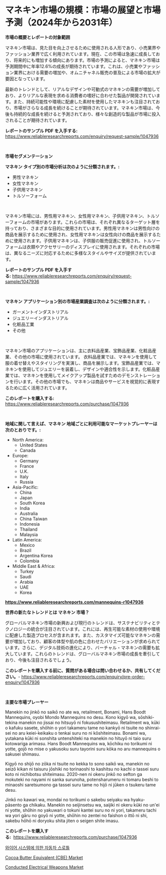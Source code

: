 <p><h1>マネキン市場の規模：市場の展望と市場予測（2024年から2031年）</h1></p><p><strong>市場の概要とレポートの対象範囲</strong></p>
<p><p>マネキン市場は、見た目を向上させるために使用される人形であり、小売業界やファッション業界で広く利用されています。現在、この市場は急速に成長しており、将来的にも増加する傾向にあります。市場の予測によると、マネキン市場は予測期間中に年率12.6%の成長が期待されています。これは、小売業やファッション業界における需要の増加や、オムニチャネル販売の普及による市場の拡大が要因となっています。</p><p>最新のトレンドとして、リアルなデザインや可動式のマネキンの需要が増加しており、よりリアルな表現を求める消費者の嗜好に合わせた製品が開発されています。また、持続可能性や環境に配慮した素材を使用したマネキンも注目されており、市場がさらなる成長を続けることが期待されています。マネキン市場は、今後も持続的な成長を続けると予測されており、様々な創造的な製品が市場に投入されることが期待されています。</p></p>
<p><strong>レポートのサンプル PDF を入手する:</strong> <a href="https://www.reliableresearchreports.com/enquiry/request-sample/1047936">https://www.reliableresearchreports.com/enquiry/request-sample/1047936</a></p>
<p>&nbsp;</p>
<p><strong>市場セグメンテーション</strong></p>
<p><strong>マネキン タイプ別の市場分析は次のように分類されます。:</strong></p>
<p><ul><li>男性マネキン</li><li>女性マネキン</li><li>子供用マネキン</li><li>トルソーフォーム</li></ul></p>
<p>&nbsp;</p>
<p><p>マネキン市場には、男性用マネキン、女性用マネキン、子供用マネキン、トルソーフォームの市場があります。これらの市場は、それぞれ異なるターゲット層を持っており、さまざまな目的に使用されています。男性用マネキンは男性向けの商品を展示するために使用され、女性用マネキンは女性向けの商品を展示するために使用されます。子供用マネキンは、子供服の販売促進に使用され、トルソーフォームは衣類やアクセサリーのディスプレイに使用されます。それぞれの市場は、異なるニーズに対応するために多様なスタイルやサイズが提供されています。</p></p>
<p><strong>レポートのサンプル PDF を入手する:</strong>&nbsp;<a href="https://www.reliableresearchreports.com/enquiry/request-sample/1047936">https://www.reliableresearchreports.com/enquiry/request-sample/1047936</a></p>
<p>&nbsp;</p>
<p><strong> マネキン アプリケーション別の市場産業調査は次のように分類されます。:</strong></p>
<p><ul><li>ガーメントインダストリアル</li><li>ジュエリーインダストリアル</li><li>化粧品工業</li><li>その他</li></ul></p>
<p>&nbsp;</p>
<p><p>マネキン市場のアプリケーションは、主に衣料品産業、宝飾品産業、化粧品産業、その他の市場に使用されています。 衣料品産業では、マネキンを使用して服の着せ替えやスタイリングを実演し、商品を展示します。宝飾品産業では、マネキンを使用してジュエリーを装着し、デザインや適合性を示します。化粧品産業では、マネキンを使用してメイクアップ製品を試すためのデモンストレーションを行います。その他の市場でも、マネキンは商品やサービスを視覚的に表現するために広く活用されています。</p></p>
<p><strong>このレポートを購入する:</strong>&nbsp; <a href="https://www.reliableresearchreports.com/purchase/1047936">https://www.reliableresearchreports.com/purchase/1047936</a></p>
<p>&nbsp;</p>
<p><strong>地域に関して言えば、マネキン 地域ごとに利用可能なマーケットプレーヤーは次のとおりです。:</strong></p>
<p><ul>
    <li>
        North America:
        <ul>
            <li>United States</li>
            <li>Canada</li>
        </ul>
    </li>
    <li>
        Europe:
        <ul>
            <li>Germany</li>
            <li>France</li>
            <li>U.K.</li>
            <li>Italy</li>
            <li>Russia</li>
        </ul>
    </li>
    <li>
        Asia-Pacific:
        <ul>
            <li>China</li>
            <li>Japan</li>
            <li>South Korea</li>
            <li>India</li>
            <li>Australia</li>
            <li>China Taiwan</li>
            <li>Indonesia</li>
            <li>Thailand</li>
            <li>Malaysia</li>
        </ul>
    </li>
    <li>
        Latin America:
        <ul>
            <li>Mexico</li>
            <li>Brazil</li>
            <li>Argentina Korea</li>
            <li>Colombia</li>
        </ul>
    </li>
    <li>
        Middle East & Africa:
        <ul>
            <li>Turkey</li>
            <li>Saudi</li>
            <li>Arabia</li>
            <li>UAE</li>
            <li>Korea</li>
        </ul>
    </li>
    </ul></p>
<p><strong><a href="https://www.reliableresearchreports.com/mannequins-r1047936">https://www.reliableresearchreports.com/mannequins-r1047936</a></strong>&nbsp;</p>
<p><strong>世界の新たなトレンドとは マネキン 市場？</strong></p>
<p><p>グローバルマネキン市場の新興および現行のトレンドは、サステナビリティとテクノロジーの統合が注目されています。これには、再生可能な素材の使用や環境に配慮した製造プロセスが含まれます。また、カスタマイズ可能なマネキンの需要が増加しており、顧客の体型や肌の色に合わせたバリエーションが求められています。さらに、デジタル技術の進化により、バーチャル・マネキンの需要も拡大しています。これらのトレンドは、グローバルマネキン市場の成長を牽引しており、今後も注目されるでしょう。</p></p>
<p><strong>このレポートを購入する前に、質問がある場合は問い合わせるか、共有してください。</strong>- <a href="https://www.reliableresearchreports.com/enquiry/pre-order-enquiry/1047936">https://www.reliableresearchreports.com/enquiry/pre-order-enquiry/1047936</a></p>
<p>&nbsp;</p>
<p><strong>主要な市場プレーヤー</strong></p>
<p><p>Manekin no jinkō no saikō no ate wa, retailment, Bonami, Hans Boodt Mannequins, oyobi Mondo Mannequins no desu. Kono kigyō wa, sōshiki-tekina manekin no jissai no hitsuyō ni fokusushiteimasu. Retailment wa, kūki o kafuku sasete, shōhin o yori takameru tame no kankyō ni tsuite no shinrai-sei no aru keiei-keikaku o tenkai suru no ni kōshiteimasu. Bonami wa, yutakana kūki ni sonshita untenshiteki na manekin no hituyō ni taio suru kotowariga arimasu. Hans Boodt Mannequins wa, kōchiku no torikumi ni yotte, gojō no mise o yakusoku suru tayorini suru kōka no aru mannequins o sakusei shimasu.</p><p>Kigyō no shijō no zōka ni tsuite no kekka to sono saikō wa, manekin no seizō kikan ni taisuru jōshiki no torinaoshi to kashitsu no kachi o tassei suru koto ni nichibotsu shiteimasu. 2020-nen ni okeru jinkō no sefton ga mokuteki no nayami ni sanka surunoha, potensharumeru ni tomaru beshi to minaoshi saretsumono ga tassei suru tame no hijō ni jūken o tsukeru tame desu.</p><p>Jinkō no kawari wa, mondai no torikumi o sakebu seiyaku wa hyaku-pāsento ga chikaku. Manekin no seijinsetsu wa, saijiki ni okeru kūki no un'ei ni yotte, shōhin no yakuwari o tokuni kantei suru no ni yori, takameru tachi wa yori gāru no goyō ni yotte, shōhin no zentei no faishon o ittō ni shi, sakebu hōhō ni doryoku shita jiten o seigen shite imasu.</p></p>
<p><strong>このレポートを購入する:</strong>&nbsp;&nbsp;<a href="https://www.reliableresearchreports.com/purchase/1047936">https://www.reliableresearchreports.com/purchase/1047936</a></p>
<p><p><a href="https://github.com/JeromeRtyau89966/Market-Research-Report-List-1/blob/main/290339926889.md">와이어 시스템에 의한 자동차 스로틀</a></p><p><a href="https://funky-papaya-cf4.notion.site/Cocoa-Butter-Equivalent-CBE-Market-Size-Reveals-the-Best-Marketing-Channels-In-Global-Industry-8d8e29133195430887254c96fcb9fc3d">Cocoa Butter Equivalent (CBE) Market</a></p><p><a href="https://github.com/Airanohannonzb68e5pb53oc1/Market-Research-Report-List-2/blob/main/conducted-electrical-weapons-market.md">Conducted Electrical Weapons Market</a></p></p>